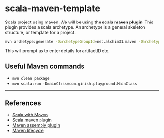 # scala-maven-template

Scala project using maven. We will be using the **scala maven plugin**. This plugin provides a scala archetype. An archetype is a general skeleton structure, or template for a project.

```Bash
mvn archetype:generate -DarchetypeGroupId=net.alchim31.maven -DarchetypeArtifactId=scala-archetype-simple
```

This will prompt us to enter details for artifactID etc.

## Useful Maven commands

* `mvn clean package`
* `mvn scala:run -DmainClass=com.girish.playground.MainClass`

---

## References

* [Scala with Maven](https://docs.scala-lang.org/tutorials/scala-with-maven.html)
* [Scala maven plugin](https://davidb.github.io/scala-maven-plugin/usage.html)
* [Maven assembly plugin](https://maven.apache.org/plugins/maven-assembly-plugin/) 
* [Maven lifecycle](https://maven.apache.org/guides/introduction/introduction-to-the-lifecycle.html)
